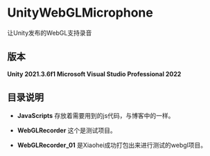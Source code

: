 # UnityWebGLMicrophone
让Unity发布的WebGL支持录音

## 版本
**Unity 2021.3.6f1
Microsoft Visual Studio Professional 2022**

## 目录说明
-  **JavaScripts**
  存放着需要用到的js代码，与博客中的一样。
  
-  **WebGLRecorder**
  这个是测试项目。
    
-  **WebGLRecorder_01**
  是Xiaohei成功打包出来进行测试的webgl项目。
